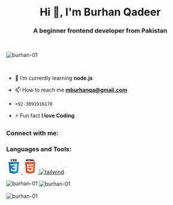 <h1 align="center">Hi 👋, I'm Burhan Qadeer</h1>
<h3 align="center">A beginner frontend developer from Pakistan</h3>

<img src="https://th.bing.com/th/id/OIP.A6Sl8DS_C6-mYf2KiqvtyAHaFj?w=232&h=180&c=7&r=0&o=5&dpr=1.5&pid=1.7" alt="">

<p align="left"> <img src="https://komarev.com/ghpvc/?username=burhan-01&label=Profile%20views&color=0e75b6&style=flat" alt="burhan-01" /> </p>

<p align="left"> <a href="https://twitter.com/" target="blank"><img src="https://img.shields.io/twitter/follow/?logo=twitter&style=for-the-badge" alt="" /></a> </p>

- 🌱 I’m currently learning **node.js**

- 📫 How to reach me **mburhanqa@gmail.com** 
-     +92-3091916170

- ⚡ Fun fact **I love Coding**

<h3 align="left">Connect with me:</h3>
<p align="left">
</p>

<h3 align="left">Languages and Tools:</h3>
<p align="left"> <a href="https://www.w3schools.com/css/" target="_blank" rel="noreferrer"> <img src="https://raw.githubusercontent.com/devicons/devicon/master/icons/css3/css3-original-wordmark.svg" alt="css3" width="40" height="40"/> </a> <a href="https://www.w3.org/html/" target="_blank" rel="noreferrer"> <img src="https://raw.githubusercontent.com/devicons/devicon/master/icons/html5/html5-original-wordmark.svg" alt="html5" width="40" height="40"/> </a> <a href="https://tailwindcss.com/" target="_blank" rel="noreferrer"> <img src="https://www.vectorlogo.zone/logos/tailwindcss/tailwindcss-icon.svg" alt="tailwind" width="40" height="40"/> </a> </p>

<p><img align="left" src="https://github-readme-stats.vercel.app/api/top-langs?username=burhan-01&show_icons=true&locale=en&layout=compact" alt="burhan-01" /></p>

<p>&nbsp;<img align="center" src="https://github-readme-stats.vercel.app/api?username=burhan-01&show_icons=true&locale=en" alt="burhan-01" /></p>

<p><img align="center" src="https://github-readme-streak-stats.herokuapp.com/?user=burhan-01&" alt="burhan-01" /></p>
